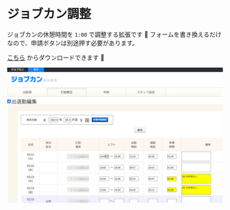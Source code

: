 # ジョブカン調整

ジョブカンの休憩時間を `1:00` で調整する拡張です :calendar:
フォームを書き換えるだけなので、申請ボタンは別途押す必要があります。

[こちら](https://chrome.google.com/webstore/detail/jobcan-adjustor/dgnkjejmcjifeeipiomjkfbmclneoppo) からダウンロードできます :pray:

![image](images/image.png)
